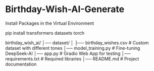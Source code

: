 # Birthday-Wish-AI-Generate

Install Packages in the Virtual Environment

pip install transformers datasets torch

birthday_wish_ai/
│── dataset/
│   ├── birthday_wishes.csv  # Custom dataset with different tones
│── model_training.py         # Fine-tuning DeepSeek-AI
│── app.py                    # Gradio Web App for testing
│── requirements.txt           # Required libraries
│── README.md                 # Project documentation
